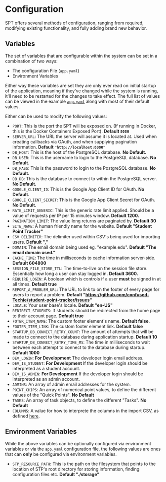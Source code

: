 # Configuration

SPT offers several methods of configuration, ranging from required, modifying existing functionality, and fully adding brand new behavior.

## Variables

The set of variables that are configurable within the system can be set in a combination of two ways:
  * The configuration File (`app.yaml`)
  * Environment Variables

Either way these variables are set they are only ever read on initial startup of the application, meaning if they've changed while the system is running, it'll need to be restarted for the changes to take effect.
The full list of values can be viewed in the example [`app.yaml`](../app.example.yaml) along with most of their default values.

Either can be used to modify the following values:

* `PORT`: This is the port the SPT will be exposed on. (If running in Docker, this is the Docker Containers Exposed Port). **Default `8080`**
* `SERVER_URL`: The URL the server will assume it is located at. Used when creating callbacks via OAuth, and when supplying pagination information. **Default `"http://localhost:8080"`**
* `DB_HOST`: This is the host of the PostgreSQL database. **No Default.**
* `DB_USER`: This is the username to login to the PostgreSQL database. **No Default.**
* `DB_PASS`: This is the password to login to the PostgreSQL database. **No Default.**
* `DB_DB`: This is the database to connect to within the PostgreSQL server. **No Default.**
* `GOOGLE_CLIENT_ID`: This is the Google App Client ID for OAuth. **No Default.**
* `GOOGLE_CLIENT_SECRET`: This is the Google App Client Secret for OAuth. **No Default.**
* `RATE_LIMIT_GENERIC`: This is the generic rate limit applied. Should be a value of requests per IP per 15 minutes window. **Default 1200.**
* `PAGINATION_LIMIT`: The value long returns are paginated by. **Default 30**
* `SITE_NAME`: A human friendly name for the website. **Default "Student Point Tracker"**
* `CSV_DELIMITER`: The delimiter used within CSV's being used for importing users. **Default ","**
* `DOMAIN`: The email domain being used eg. "example.edu". **Default "The email domain used."**
* `CACHE_TIME`: The time in milliseconds to cache information server-side. **Default 604800**
* `SESSION_FILE_STORE_TTL`: The time-to-live on the session file store. Essentially how long a user can stay logged in. **Default 3600.**
* `REQUIRE_LOGIN`: A boolean which is controls if a user **must** be signed in at all times. **Default true**
* `REPORT_A_PROBLEM_URL`: The URL to link to on the footer of every page for users to report a problem. **Default "https://github.com/confused-Techie/student-point-tracker/issues"**
* `LOCALE`: Your user base's locale. **Default "en-US"**
* `REDIRECT_STUDENTS`: If students should be redirected from the home page to their account page. **Default true**
* `FOTER_ITEM_NAME`: The custom footer element's name. **Default false**.
* `FOOTER_ITEM_LINK`: The custom footer element link. **Default false**
* `STARTUP_DB_CONNECT_RETRY_COUNT`: The amount of attempts that will be made to connect to the database during application startup. **Default 10**
* `STARTUP_DB_CONNECT_RETRY_TIME_MS`: The time in milliseconds to wait between each attempt to connect to the database during startup. **Default 1000**
* `DEV_LOGIN`: **For Development** The developer login email address.
* `DEV_IS_STUDENT`: **For Development** If the developer login should be interpreted as a student account.
* `DEV_IS_ADMIN`: **For Development** If the developer login should be interpreted as an admin account.
* `ADMINS`: An array of admin email addresses for the system.
* `POINT_CHIPS`: An array of numerical point values, to define the different values of the "Quick Points". **No Default**
* `TASKS`: An array of task objects, to define the different "Tasks". **No Default**
* `COLUMNS`: A value for how to interprete the columns in the import CSV, as defined [here](https://csv.js.org/parse/options/columns/).

## Environment Variables

While the above variables can be optionally configured via environment variables or via the `app.yaml` configuration file, the following values are ones that can **only** be configured via environment variables.

* `STP_RESOURCE_PATH`: This is the path on the filesystem that points to the location of STP's root directory for storing information, finding configuration files etc. **Default "./storage"**
